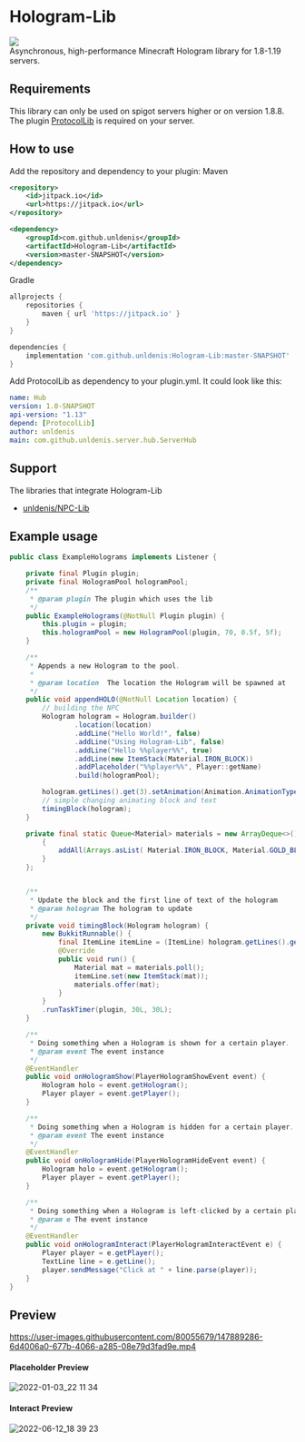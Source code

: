 # Hologram-Lib
[![](https://jitpack.io/v/unldenis/Hologram-Lib.svg)](https://jitpack.io/#unldenis/Hologram-Lib) <br>
Asynchronous, high-performance Minecraft Hologram library for 1.8-1.19 servers.
## Requirements
This library can only be used on spigot servers higher or on version 1.8.8. The plugin <a href="https://www.spigotmc.org/resources/protocollib.1997/">ProtocolLib</a> is required on your server.
## How to use
Add the repository and dependency to your plugin:
Maven
```xml
<repository>
    <id>jitpack.io</id>
    <url>https://jitpack.io</url>
</repository>

<dependency>
    <groupId>com.github.unldenis</groupId>
    <artifactId>Hologram-Lib</artifactId>
    <version>master-SNAPSHOT</version>
</dependency>
```
Gradle
```gradle
allprojects {
    repositories {
        maven { url 'https://jitpack.io' }
    }
}

dependencies {
    implementation 'com.github.unldenis:Hologram-Lib:master-SNAPSHOT'
}
```
Add ProtocolLib as dependency to your plugin.yml. It could look like this:
```yml
name: Hub
version: 1.0-SNAPSHOT
api-version: "1.13"
depend: [ProtocolLib]
author: unldenis
main: com.github.unldenis.server.hub.ServerHub
```
## Support
The libraries that integrate Hologram-Lib
- <a href="https://github.com/unldenis/NPC-Lib/tree/hologramlib-integration">unldenis/NPC-Lib</a>
## Example usage
```java
public class ExampleHolograms implements Listener {

    private final Plugin plugin;
    private final HologramPool hologramPool;
    /**
     * @param plugin The plugin which uses the lib
     */
    public ExampleHolograms(@NotNull Plugin plugin) {
        this.plugin = plugin;
        this.hologramPool = new HologramPool(plugin, 70, 0.5f, 5f);
    }

    /**
     * Appends a new Hologram to the pool.
     *
     * @param location  The location the Hologram will be spawned at
     */
    public void appendHOLO(@NotNull Location location) {
        // building the NPC
        Hologram hologram = Hologram.builder()
                .location(location)
                .addLine("Hello World!", false)
                .addLine("Using Hologram-Lib", false)
                .addLine("Hello %%player%%", true)
                .addLine(new ItemStack(Material.IRON_BLOCK))
                .addPlaceholder("%%player%%", Player::getName)
                .build(hologramPool);

        hologram.getLines().get(3).setAnimation(Animation.AnimationType.CIRCLE);
        // simple changing animating block and text
        timingBlock(hologram);
    }

    private final static Queue<Material> materials = new ArrayDeque<>() {
        {
            addAll(Arrays.asList( Material.IRON_BLOCK, Material.GOLD_BLOCK, Material.DIAMOND_BLOCK, Material.EMERALD_BLOCK));
        }
    };


    /**
     * Update the block and the first line of text of the hologram
     * @param hologram The hologram to update
     */
    private void timingBlock(Hologram hologram) {
        new BukkitRunnable() {
            final ItemLine itemLine = (ItemLine) hologram.getLines().get(3);
            @Override
            public void run() {
                Material mat = materials.poll();
                itemLine.set(new ItemStack(mat));
                materials.offer(mat);
            }
        }
        .runTaskTimer(plugin, 30L, 30L);
    }

    /**
     * Doing something when a Hologram is shown for a certain player.
     * @param event The event instance
     */
    @EventHandler
    public void onHologramShow(PlayerHologramShowEvent event) {
        Hologram holo = event.getHologram();
        Player player = event.getPlayer();
    }

    /**
     * Doing something when a Hologram is hidden for a certain player.
     * @param event The event instance
     */
    @EventHandler
    public void onHologramHide(PlayerHologramHideEvent event) {
        Hologram holo = event.getHologram();
        Player player = event.getPlayer();
    }

    /**
     * Doing something when a Hologram is left-clicked by a certain player.
     * @param e The event instance
     */
    @EventHandler
    public void onHologramInteract(PlayerHologramInteractEvent e) {
        Player player = e.getPlayer();
        TextLine line = e.getLine();
        player.sendMessage("Click at " + line.parse(player));
    }
}
```
## Preview
https://user-images.githubusercontent.com/80055679/147889286-6d4006a0-677b-4066-a285-08e79d3fad9e.mp4
#### Placeholder Preview
![2022-01-03_22 11 34](https://user-images.githubusercontent.com/80055679/147980899-fa7b8172-b0d8-4ab6-9eab-d33e9323fb63.png)
#### Interact Preview
![2022-06-12_18 39 23](https://user-images.githubusercontent.com/80055679/173243893-0f5568d4-c667-4311-b5ab-35d19ccc18e4.png)
